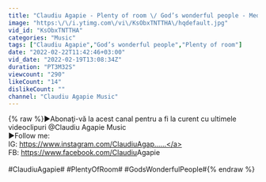 ```yaml
---
title: "Claudiu Agapie - Plenty of room \/ God’s wonderful people - Medley"
image: "https:\/\/i.ytimg.com\/vi\/KsObxTNTTHA\/hqdefault.jpg"
vid_id: "KsObxTNTTHA"
categories: "Music"
tags: ["Claudiu Agapie","God’s wonderful people","Plenty of room"]
date: "2022-02-22T11:42:46+03:00"
vid_date: "2022-02-19T13:08:34Z"
duration: "PT3M32S"
viewcount: "290"
likeCount: "14"
dislikeCount: ""
channel: "Claudiu Agapie Music"
---
```

{% raw %}►Abonaţi-vă la acest canal pentru a fi la curent cu ultimele videoclipuri   @Claudiu Agapie Music<br />►Follow me:<br />IG: <a rel="nofollow" target="blank" href="https://www.instagram.com/ClaudiuAgap......">https://www.instagram.com/ClaudiuAgap......</a><br />FB: <a rel="nofollow" target="blank" href="https://www.facebook.com/Claudiu​​​​">https://www.facebook.com/Claudiu​​​​</a> Agapie<br /><br />#ClaudiuAgapie# #PlentyOfRoom# #GodsWonderfulPeople#{% endraw %}
